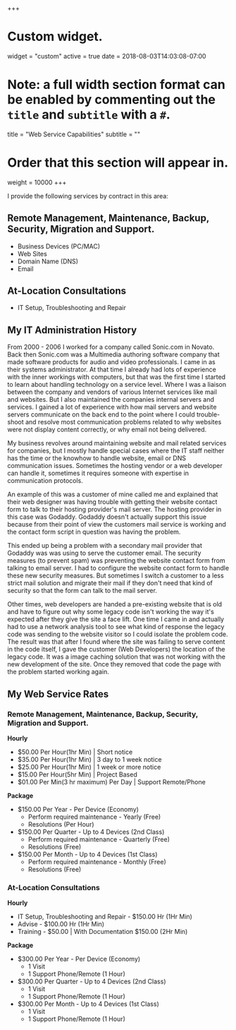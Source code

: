 +++
# Custom widget.
widget = "custom"
active = true
date = 2018-08-03T14:03:08-07:00

# Note: a full width section format can be enabled by commenting out the `title` and `subtitle` with a `#`.
title = "Web Service Capabilities"
subtitle = ""

# Order that this section will appear in.
weight = 10000
+++

I provide the following services by contract in this area:

## Remote Management, Maintenance, Backup, Security, Migration and Support.
- Business Devices (PC/MAC)
- Web Sites
- Domain Name (DNS)
- Email

## At-Location Consultations
- IT Setup, Troubleshooting and Repair

## My IT Administration History
From 2000 - 2006 I worked for a company called Sonic.com in Novato. Back then Sonic.com was a Multimedia authoring software company that made software products for audio and video professionals. I came in as their systems administrator. At that time I already had lots of experience with the inner workings with computers, but that was the first time I started to learn about handling technology on a service level. Where I was a liaison between the company and vendors of various Internet services like mail and websites. But I also maintained the companies internal servers and services. I gained a lot of experience with how mail servers and website servers communicate on the back end to the point where I could trouble-shoot and resolve most communication problems related to why websites were not display content correctly, or why email not being delivered.

My business revolves around maintaining website and mail related services for companies, but I mostly handle special cases where the IT staff neither has the time or the knowhow to handle website, email or DNS communication issues.  Sometimes the hosting vendor or a web developer can handle it, sometimes it requires someone with expertise in communication protocols.

An example of this was a customer of mine called me and explained that their web designer was having trouble with getting their website contact form to talk to their hosting provider's mail server. The hosting provider in this case was Godaddy. Godaddy doesn't actually support this issue because from their point of view the customers mail service is working and the contact form script in question was having the problem.

This ended up being a problem with a secondary mail provider that Godaddy was was using to serve the customer email. The security measures (to prevent spam) was preventing the website contact form from talking to email server. I had to configure the website contact form to handle these new security measures. But sometimes I switch a customer to a less strict mail solution and migrate their mail if they don't need that kind of security so that the form can talk to the mail server.

Other times, web developers are handed a pre-existing website that is old and have to figure out why some legacy code isn't working the way it's expected after they give the site a face lift. One time I came in and actually had to use a network analysis tool to see what kind of response the legacy code was sending to the website visitor so I could isolate the problem code. The result was that after I found where the site was failing to serve content in the code itself, I gave the customer (Web Developers) the location of the legacy code. It was a image caching solution that was not working with the new development of the site. Once they removed that code the page with the problem started working again.

## My Web Service Rates

### Remote Management, Maintenance, Backup, Security, Migration and Support.

**Hourly**
- $50.00 Per Hour(1hr Min) | Short notice  
- $35.00 Per Hour(1hr Min) | 3 day to 1 week notice   
- $25.00 Per Hour(1hr Min) | 1 week or more notice  
- $15.00 Per Hour(5hr Min) | Project Based
- $01.00 Per Min(3 hr maximum) Per Day | Support Remote/Phone  

**Package**
- $150.00 Per Year - Per Device (Economy)
	- Perform required maintenance - Yearly (Free)
	- Resolutions (Per Hour)
- $150.00 Per Quarter - Up to 4 Devices (2nd Class)
	- Perform required maintenance - Quarterly (Free)
	- Resolutions (Free)
- $150.00 Per Month - Up to 4 Devices (1st Class)
	- Perform required maintenance - Monthly (Free)
	- Resolutions (Free)


### At-Location Consultations

**Hourly**
- IT Setup, Troubleshooting and Repair - $150.00 Hr (1Hr Min)
- Advise - $100.00 Hr (1Hr Min)
- Training - $50.00 | With Documentation $150.00 (2Hr Min)

**Package**
- $300.00 Per Year - Per Device (Economy)
	- 1 Visit
	- 1 Support Phone/Remote (1 Hour)
- $300.00 Per Quarter - Up to 4 Devices (2nd Class)
	- 1 Visit
	- 1 Support Phone/Remote (1 Hour)
- $300.00 Per Month - Up to 4 Devices (1st Class)
	- 1 Visit
	- 1 Support Phone/Remote (1 Hour)
